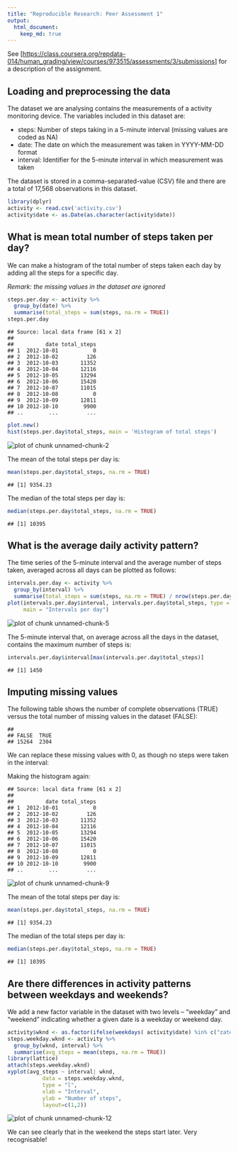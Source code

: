 ```yaml
---
title: "Reproducible Research: Peer Assessment 1"
output: 
  html_document:
    keep_md: true
---
```


See [https://class.coursera.org/repdata-014/human_grading/view/courses/973515/assessments/3/submissions] for a description of the assignment.

## Loading and preprocessing the data

The dataset we are analysing contains the measurements of a activity monitoring device.
The variables included in this dataset are:
- steps: Number of steps taking in a 5-minute interval (missing values are coded as NA)
- date: The date on which the measurement was taken in YYYY-MM-DD format
- interval: Identifier for the 5-minute interval in which measurement was taken

The dataset is stored in a comma-separated-value (CSV) file and there are a total of 17,568 observations in this dataset.


```r
library(dplyr)
activity <- read.csv('activity.csv')
activity$date <- as.Date(as.character(activity$date))
```

## What is mean total number of steps taken per day?

We can make a histogram of the total number of steps taken each day by adding all the steps for a specific day.

*Remark: the missing values in the dataset are ignored*


```r
steps.per.day <- activity %>% 
  group_by(date) %>% 
  summarise(total_steps = sum(steps, na.rm = TRUE))
steps.per.day
```

```
## Source: local data frame [61 x 2]
## 
##          date total_steps
## 1  2012-10-01           0
## 2  2012-10-02         126
## 3  2012-10-03       11352
## 4  2012-10-04       12116
## 5  2012-10-05       13294
## 6  2012-10-06       15420
## 7  2012-10-07       11015
## 8  2012-10-08           0
## 9  2012-10-09       12811
## 10 2012-10-10        9900
## ..        ...         ...
```

```r
plot.new()
hist(steps.per.day$total_steps, main = 'Histogram of total steps')
```

![plot of chunk unnamed-chunk-2](figure/unnamed-chunk-2-1.png) 

The mean of the total steps per day is:

```r
mean(steps.per.day$total_steps, na.rm = TRUE)
```

```
## [1] 9354.23
```

The median of the total steps per day is:

```r
median(steps.per.day$total_steps, na.rm = TRUE)
```

```
## [1] 10395
```

## What is the average daily activity pattern?

The time series of the 5-minute interval and the average number of steps taken, averaged across all days can be plotted as follows:


```r
intervals.per.day <- activity %>%
  group_by(interval) %>%
  summarise(total_steps = sum(steps, na.rm = TRUE) / nrow(steps.per.day))
plot(intervals.per.day$interval, intervals.per.day$total_steps, type = "l", col = "red", lwd = 10,
     main = "Intervals per day")
```

![plot of chunk unnamed-chunk-5](figure/unnamed-chunk-5-1.png) 

The 5-minute interval that, on average across all the days in the dataset, contains the maximum number of steps is:

```r
intervals.per.day$interval[max(intervals.per.day$total_steps)]
```

```
## [1] 1450
```


## Imputing missing values

The following table shows the number of complete observations (TRUE) versus the total number of missing values in the dataset (FALSE):


```
## 
## FALSE  TRUE 
## 15264  2304
```

We can replace these missing values with 0, as though no steps were taken in the interval:


Making the histogram again:

```
## Source: local data frame [61 x 2]
## 
##          date total_steps
## 1  2012-10-01           0
## 2  2012-10-02         126
## 3  2012-10-03       11352
## 4  2012-10-04       12116
## 5  2012-10-05       13294
## 6  2012-10-06       15420
## 7  2012-10-07       11015
## 8  2012-10-08           0
## 9  2012-10-09       12811
## 10 2012-10-10        9900
## ..        ...         ...
```

![plot of chunk unnamed-chunk-9](figure/unnamed-chunk-9-1.png) 

The mean of the total steps per day is:

```r
mean(steps.per.day$total_steps, na.rm = TRUE)
```

```
## [1] 9354.23
```

The median of the total steps per day is:

```r
median(steps.per.day$total_steps, na.rm = TRUE)
```

```
## [1] 10395
```


## Are there differences in activity patterns between weekdays and weekends?

We add a new factor variable in the dataset with two levels – “weekday” and “weekend” indicating whether a given date is a weekday or weekend day.


```r
activity$wknd <- as.factor(ifelse(weekdays( activity$date) %in% c("zaterdag","zondag"), "Weekend", "Weekday"))
steps.weekday.wknd <- activity %>% 
  group_by(wknd, interval) %>% 
  summarise(avg_steps = mean(steps, na.rm = TRUE))
library(lattice)
attach(steps.weekday.wknd)
xyplot(avg_steps ~ interval| wknd, 
           data = steps.weekday.wknd,
           type = "l",
           xlab = "Interval",
           ylab = "Number of steps",
           layout=c(1,2))
```

![plot of chunk unnamed-chunk-12](figure/unnamed-chunk-12-1.png) 

We can see clearly that in the weekend the steps start later. Very recognisable!
